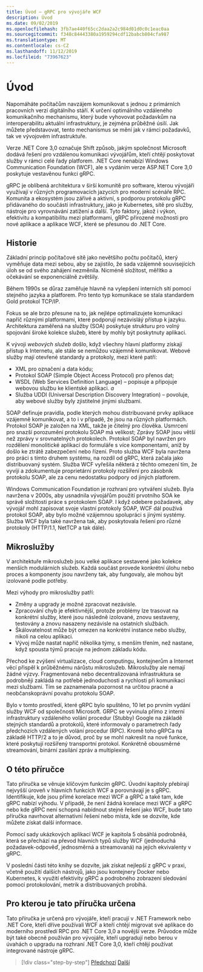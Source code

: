 ```yaml
---
title: Úvod – gRPC pro vývojáře WCF
description: Úvod
ms.date: 09/02/2019
ms.openlocfilehash: 3fb7ae440f65cc2daa2a2c984d01d0c0c1eac0aa
ms.sourcegitcommit: f348c84443380a1959294cdf12babcb804cfa987
ms.translationtype: MT
ms.contentlocale: cs-CZ
ms.lasthandoff: 11/12/2019
ms.locfileid: "73967623"
---
```

# <a name="introduction"></a>Úvod

Napomáháte počítačům navzájem komunikovat s jednou z primárních pracovních verzí digitálního stáří. K určení optimálního vzdáleného komunikačního mechanismu, který bude vyhovovat požadavkům na interoperabilitu aktuální infrastruktury, je zejména průběžné úsilí. Jak můžete představovat, tento mechanismus se mění jak v rámci požadavků, tak ve vývojovém infrastruktuře.

Verze .NET Core 3,0 označuje Shift způsob, jakým společnost Microsoft dodává řešení pro vzdálenou komunikaci vývojářům, kteří chtějí poskytovat služby v rámci celé řady platforem. .NET Core nenabízí Windows Communication Foundation (WCF), ale s vydáním verze ASP.NET Core 3,0 poskytuje vestavěnou funkci gRPC.

gRPC je oblíbená architektura v širší komunitě pro software, kterou vývojáři využívají v různých programovacích jazycích pro moderní scénáře RPC. Komunita a ekosystém jsou zářivé a aktivní, s podporou protokolu gRPC přidávaného do součástí infrastruktury, jako je Kubernetes, sítě pro služby, nástroje pro vyrovnávání zatížení a další. Tyto faktory, jakož i výkon, efektivitu a kompatibilitu mezi platformami, gRPC přirozené možnosti pro nové aplikace a aplikace WCF, které se přesunou do .NET Core.

## <a name="history"></a>Historie

Základní princip počítačové sítě jako nevětšího počtu počítačů, který vyměňuje data mezi sebou, aby se zajistilo, že sada vzájemně souvisejících úloh se od svého zahájení nezměnila. Nicméně složitost, měřítko a očekávání se exponenciálně zvětšily.  

Během 1990s se důraz zaměřuje hlavně na vylepšení interních sítí pomocí stejného jazyka a platforem. Pro tento typ komunikace se stala standardem Gold protokol TCP/IP.

Fokus se ale brzo přesune na to, jak nejlépe optimalizujete komunikaci napříč různými platformami, které podporují nezávisláý přístup k jazyku. Architektura zaměřená na služby (SOA) poskytuje strukturu pro volný spojování široké kolekce služeb, které by mohly být poskytnuty aplikaci.

K vývoji *webových služeb* došlo, když všechny hlavní platformy získají přístup k Internetu, ale stále se nemůžou vzájemně komunikovat. Webové služby mají otevřené standardy a protokoly, mezi které patří:

- XML pro označení a data kódu;
- Protokol SOAP (Simple Object Access Protocol) pro přenos dat;
- WSDL (Web Services Definition Language) – popisuje a připojuje webovou službu ke klientské aplikaci. *a*
- Služba UDDI (Universal Description Discovery Integration) – povoluje, aby webové služby byly zjistitelné jinými službami.

SOAP definuje pravidla, podle kterých mohou distribuované prvky aplikace vzájemně komunikovat, a to i v případě, že jsou na různých platformách. Protokol SOAP je založen na XML, takže je čitelný pro člověka. Usmrcení pro snazší porozumění protokolu SOAP má velikost; Zprávy SOAP jsou větší než zprávy v srovnatelných protokolech. Protokol SOAP byl navržen pro rozdělení monolitické aplikací do formuláře s více komponentami, aniž by došlo ke ztrátě zabezpečení nebo řízení. Proto služba WCF byla navržena pro práci s tímto druhem systému, na rozdíl od gRPC, která začala jako distribuovaný systém. Služba WCF vyřešila některá z těchto omezení tím, že vyvíjí a zdokumentuje proprietární protokoly rozšíření pro zásobník protokolu SOAP, ale za cenu nedostatku podpory od jiných platforem.

Windows Communication Foundation je rozhraní pro vytváření služeb. Byla navržena v 2000s, aby usnadnila vývojářům použití prvotního SOA ke správě složitosti práce s protokolem SOAP. I když odebere požadavek, aby vývojář mohl zapisovat svoje vlastní protokoly SOAP, WCF dál používá protokol SOAP, aby bylo možné vzájemnou spolupráci s jinými systémy. Služba WCF byla také navržena tak, aby poskytovala řešení pro různé protokoly (HTTP/1.1, NetTCP a tak dále).

## <a name="microservices"></a>Mikroslužby

V architektuře mikroslužeb jsou velké aplikace sestavené jako kolekce menších modulárních služeb. Každá součást provede konkrétní úlohu nebo proces a komponenty jsou navrženy tak, aby fungovaly, ale mohou být izolované podle potřeby.

Mezi výhody pro mikroslužby patří:

- Změny a upgrady je možné zpracovat nezávisle.
- Zpracování chyb je efektivnější, protože problémy lze trasovat na konkrétní služby, které jsou následně izolované, znovu sestaveny, testovány a znovu nasazeny nezávisle na ostatních službách.
- Škálovatelnost může být omezen na konkrétní instance nebo služby, nikoli na celou aplikaci.
- Vývoj může nastat napříč několika týmy, s menším třením, než nastane, když spousta týmů pracuje na jednom základu kódu.

Přechod ke zvýšení virtualizace, cloud computingu, kontejnerům a Internet věcí přispěl k průběžnému nárůstu mikroslužeb. Mikroslužby ale nemají žádné výzvy. Fragmentovaná nebo decentralizovaná infrastruktura se podrobněji zakládá na potřebě jednoduchosti a rychlosti při komunikaci mezi službami. Tím se zaznamenala pozornost na určitou pracné a neobčanskoprávní povahu protokolu SOAP.

Bylo v tomto prostředí, které gRPC bylo spuštěno, 10 let po prvním vydání služby WCF od společnosti Microsoft. GRPC se vyvinula přímo z interní infrastruktury vzdáleného volání procedur (Stubby) Google na základě stejných standardů a protokolů, které informovaly o parametrech řady předchozích vzdálených volání procedur (RPC). Kromě toho gRPCa na základě HTTP/2 a to je důvod, proč by se mohl nakreslit na nové funkce, které poskytují rozšířený transportní protokol. Konkrétně obousměrné streamování, binární zasílání zpráv a multiplexing.

## <a name="about-this-guide"></a>O této příručce

Tato příručka se věnuje klíčovým funkcím gRPC. Úvodní kapitoly přebírají nejvyšší úroveň v hlavních funkcích WCF a porovnávají je s gRPC. Identifikuje, kde jsou přímé korelace mezi WCF a gRPC a také tam, kde gRPC nabízí výhodu. V případě, že není žádná korelace mezi WCF a gRPC nebo kde gRPC není schopná nabídnout stejné řešení jako WCF, bude tato příručka navrhovat alternativní řešení nebo místa, kde se dozvíte, kde můžete získat další informace.

Pomocí sady ukázkových aplikací WCF je kapitola 5 obsáhlá podrobněá, která se přechází na převod hlavních typů služby WCF (jednoduchá požadavek-odpověď, jednosměrná a streamovaná) na jejich ekvivalenty v gRPC.

V poslední části této knihy se dozvíte, jak získat nejlepší z gRPC v praxi, včetně použití dalších nástrojů, jako jsou kontejnery Docker nebo Kubernetes, k využití efektivity gRPC a podrobného zobrazení sledování pomocí protokolování, metrik a distribuovaných probíhá.

## <a name="whom-this-guide-is-for"></a>Pro kterou je tato příručka určena

Tato příručka je určená pro vývojáře, kteří pracují v .NET Framework nebo .NET Core, kteří dříve používali WCF a kteří chtějí migrovat své aplikace do moderního prostředí RPC pro .NET Core 3,0 a novější verze. Průvodce může být také obecně používán pro vývojáře, kteří upgradují nebo berou v úvahách o upgradu na rozhraní .NET Core 3,0, kteří chtějí používat integrované nástroje gRPC.

>[!div class="step-by-step"]
>[Předchozí](index.md)
>[Další](grpc-overview.md)
